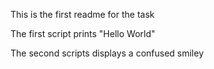 This is the first readme for the task

The first script prints "Hello World"

The second scripts displays a confused smiley


